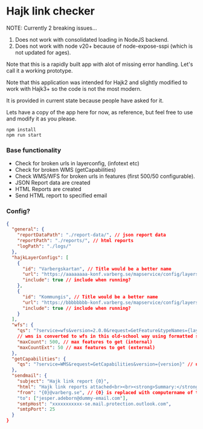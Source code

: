 # Hajk link checker

NOTE: Currently 2 breaking issues...
1. Does not work with consolidated loading in NodeJS backend.
2. Does not work with node v20+ because of node-expose-sspi (which is not updated for ages).

Note that this is a rapidly built app with alot of missing error handling. Let's call it a working prototype.

Note that this application was intended for Hajk2 and slightly modified to work with Hajk3+ so the code is not the most modern.

It is provided in current state because people have asked for it.

Lets have a copy of the app here for now, as reference, but feel free to use and modify it as you please.

```
npm install
npm run start
```

### Base functionality

- Check for broken urls in layerconfig, (infotext etc)
- Check for broken WMS (getCapabilities)
- Check WMS/WFS for broken urls in features (first 500/50 configurable).
- JSON Report data are created
- HTML Reports are created
- Send HTML report to specified email

### Config?

```json 
{
  "general": {
    "reportDataPath": "./report-data/", // json report data
    "reportPath": "./reports/", // html reports
    "logPath": "./logs/" 
  },
  "hajkLayerConfigs": [
    {
      "id": "Varbergskartan", // Title would be a better name
      "url": "https://aaaaaaaa-konf.varberg.se/mapservice/config/layers", // url to layerconfig in backend
      "include": true // include when running?
    },
    {
      "id": "Kommungis", // Title would be a better name
      "url": "https://bbbbbbbb-konf.varberg.se/mapservice/config/layers", // url to layerconfig in backend
      "include": true // include when running?
    }
  ],
  "wfs": {
    "qs": "?service=wfs&version=2.0.0&request=GetFeature&typeNames={layerName}&count={count}&outputFormat=json",
    // wms is converted to wfs in this old-school way using formatted string above
    "maxCount": 500, // max features to get (internal)
    "maxCountExt": 50 // max features to get (external)
  },
  "getCapabilities": {
    "qs": "?service=WMS&request=GetCapabilities&version={version}" // used to check if wms is broken, we do not like 404
  },
  "sendmail": {
    "subject": "Hajk link report {0}",
    "html": "Hajk link reports attached<br><br><strong>Summary:</strong><br>{0}",
    "from": "{0}@varberg.se", // {0} is replaced with computername of the running computer.
    "to": ["jesper.adeborn@dummy-email.com"],
    "smtpHost": "xxxxxxxxxxx-se.mail.protection.outlook.com",
    "smtpPort": 25
  }
}
```
